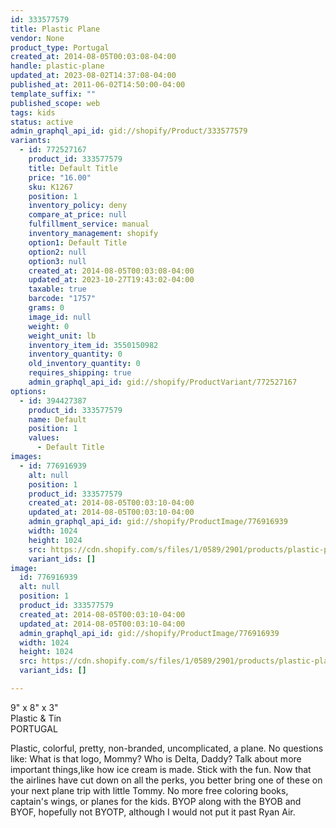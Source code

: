 ```yaml
---
id: 333577579
title: Plastic Plane
vendor: None
product_type: Portugal
created_at: 2014-08-05T00:03:08-04:00
handle: plastic-plane
updated_at: 2023-08-02T14:37:08-04:00
published_at: 2011-06-02T14:50:00-04:00
template_suffix: ""
published_scope: web
tags: kids
status: active
admin_graphql_api_id: gid://shopify/Product/333577579
variants:
  - id: 772527167
    product_id: 333577579
    title: Default Title
    price: "16.00"
    sku: K1267
    position: 1
    inventory_policy: deny
    compare_at_price: null
    fulfillment_service: manual
    inventory_management: shopify
    option1: Default Title
    option2: null
    option3: null
    created_at: 2014-08-05T00:03:08-04:00
    updated_at: 2023-10-27T19:43:02-04:00
    taxable: true
    barcode: "1757"
    grams: 0
    image_id: null
    weight: 0
    weight_unit: lb
    inventory_item_id: 3550150982
    inventory_quantity: 0
    old_inventory_quantity: 0
    requires_shipping: true
    admin_graphql_api_id: gid://shopify/ProductVariant/772527167
options:
  - id: 394427387
    product_id: 333577579
    name: Default
    position: 1
    values:
      - Default Title
images:
  - id: 776916939
    alt: null
    position: 1
    product_id: 333577579
    created_at: 2014-08-05T00:03:10-04:00
    updated_at: 2014-08-05T00:03:10-04:00
    admin_graphql_api_id: gid://shopify/ProductImage/776916939
    width: 1024
    height: 1024
    src: https://cdn.shopify.com/s/files/1/0589/2901/products/plastic-plane_1.jpeg?v=1407211390
    variant_ids: []
image:
  id: 776916939
  alt: null
  position: 1
  product_id: 333577579
  created_at: 2014-08-05T00:03:10-04:00
  updated_at: 2014-08-05T00:03:10-04:00
  admin_graphql_api_id: gid://shopify/ProductImage/776916939
  width: 1024
  height: 1024
  src: https://cdn.shopify.com/s/files/1/0589/2901/products/plastic-plane_1.jpeg?v=1407211390
  variant_ids: []

---
```


9" x 8" x 3"  
Plastic & Tin  
PORTUGAL

Plastic, colorful, pretty, non-branded, uncomplicated, a plane. No questions like: What is that logo, Mommy? Who is Delta, Daddy? Talk about more important things,like how ice cream is made. Stick with the fun. Now that the airlines have cut down on all the perks, you better bring one of these on your next plane trip with little Tommy. No more free coloring books, captain's wings, or planes for the kids. BYOP along with the BYOB and BYOF, hopefully not BYOTP, although I would not put it past Ryan Air.